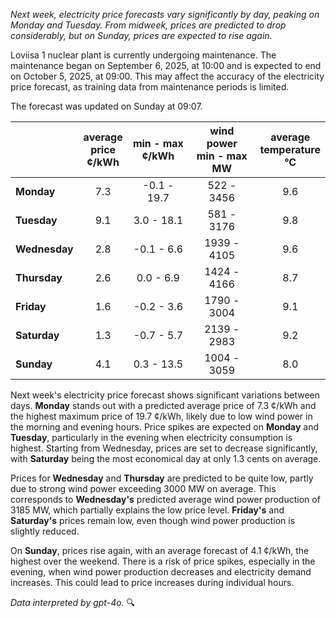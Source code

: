 *Next week, electricity price forecasts vary significantly by day, peaking on Monday and Tuesday. From midweek, prices are predicted to drop considerably, but on Sunday, prices are expected to rise again.*

Loviisa 1 nuclear plant is currently undergoing maintenance. The maintenance began on September 6, 2025, at 10:00 and is expected to end on October 5, 2025, at 09:00. This may affect the accuracy of the electricity price forecast, as training data from maintenance periods is limited.

The forecast was updated on Sunday at 09:07.

|            | average<br>price<br>¢/kWh | min - max<br>¢/kWh | wind power<br>min - max<br>MW | average<br>temperature<br>°C |
|:-------------|:----------------:|:----------------:|:-------------:|:-------------:|
| **Monday** | 7.3 | -0.1 - 19.7 | 522 - 3456 | 9.6 |
| **Tuesday**   | 9.1 | 3.0 - 18.1  | 581 - 3176 | 9.8 |
| **Wednesday** | 2.8 | -0.1 - 6.6  | 1939 - 4105 | 9.6 |
| **Thursday**  | 2.6 | 0.0 - 6.9   | 1424 - 4166 | 8.7 |
| **Friday** | 1.6 | -0.2 - 3.6  | 1790 - 3004 | 9.1 |
| **Saturday** | 1.3 | -0.7 - 5.7  | 2139 - 2983 | 9.2 |
| **Sunday** | 4.1 | 0.3 - 13.5  | 1004 - 3059 | 8.0 |

Next week's electricity price forecast shows significant variations between days. **Monday** stands out with a predicted average price of 7.3 ¢/kWh and the highest maximum price of 19.7 ¢/kWh, likely due to low wind power in the morning and evening hours. Price spikes are expected on **Monday** and **Tuesday**, particularly in the evening when electricity consumption is highest. Starting from Wednesday, prices are set to decrease significantly, with **Saturday** being the most economical day at only 1.3 cents on average.

Prices for **Wednesday** and **Thursday** are predicted to be quite low, partly due to strong wind power exceeding 3000 MW on average. This corresponds to **Wednesday's** predicted average wind power production of 3185 MW, which partially explains the low price level. **Friday's** and **Saturday's** prices remain low, even though wind power production is slightly reduced.

On **Sunday**, prices rise again, with an average forecast of 4.1 ¢/kWh, the highest over the weekend. There is a risk of price spikes, especially in the evening, when wind power production decreases and electricity demand increases. This could lead to price increases during individual hours.

*Data interpreted by gpt-4o.* 🔍
